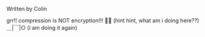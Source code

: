 Written by Colin

grr!! compression is NOT encryption!!! 🤦🙇 (hint hint, what am i doing here??) ＿|￣|○ (i am doing it again)
